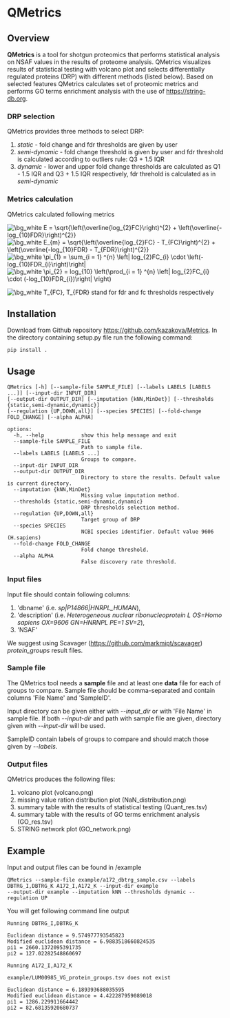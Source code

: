 # QMetrics

## Overview
**QMetrics** is a tool for shotgun proteomics that performs statistical analysis on NSAF values in the results of proteome analysis. 
QMetrics visualizes results of statistical testing with volcano plot and selects differentially regulated proteins (DRP) with different methods (listed below). 
Based on selected features QMetrics calculates set of proteomic metrics and performs GO terms enrichment analysis with the use of https://string-db.org.

### DRP selection

QMetrics provides three methods to select DRP:

1. *static* - fold change and fdr thresholds are given by user
2. *semi-dynamic* - fold change threshold is given by user and fdr threshold is calculated according to outliers rule: Q3 + 1.5 IQR
3. *dynamic* - lower and upper fold change thresholds are calculated as Q1 - 1.5 IQR and Q3 + 1.5 IQR respectively, fdr threhold is calculated as in *semi-dynamic*

### Metrics calculation
QMetrics calculated following metrics

<img src="https://latex.codecogs.com/svg.image?\bg_white&space;E&space;=&space;\sqrt{\left(\overline{log_{2}FC}\right)^{2}&space;&plus;&space;\left(\overline{-log_{10}FDR}\right)^{2}}" title="\bg_white E = \sqrt{\left(\overline{log_{2}FC}\right)^{2} + \left(\overline{-log_{10}FDR}\right)^{2}}" />
<img src="https://latex.codecogs.com/svg.image?\bg_white&space;E_{m}&space;=&space;\sqrt{\left(\overline{log_{2}FC}&space;-&space;T_{FC}\right)^{2}&space;&plus;&space;\left(\overline{-log_{10}FDR}&space;-&space;T_{FDR}\right)^{2}}" title="\bg_white E_{m} = \sqrt{\left(\overline{log_{2}FC} - T_{FC}\right)^{2} + \left(\overline{-log_{10}FDR} - T_{FDR}\right)^{2}}" />
<img src="https://latex.codecogs.com/svg.image?\bg_white&space;\pi_{1}&space;=&space;\sum_{i&space;=&space;1}&space;^{n}&space;\left|&space;log_{2}FC_{i}&space;\cdot&space;\left(-log_{10}FDR_{i}\right)\right|" title="\bg_white \pi_{1} = \sum_{i = 1} ^{n} \left| log_{2}FC_{i} \cdot \left(-log_{10}FDR_{i}\right)\right|" />
<img src="https://latex.codecogs.com/svg.image?\bg_white&space;\pi_{2}&space;=&space;log_{10}&space;\left(\prod_{i&space;=&space;1}&space;^{n}&space;\left|&space;log_{2}FC_{i}&space;\cdot&space;(-log_{10}FDR_{i})\right|&space;\right)" title="\bg_white \pi_{2} = log_{10} \left(\prod_{i = 1} ^{n} \left| log_{2}FC_{i} \cdot (-log_{10}FDR_{i})\right| \right)" />

<img src="https://latex.codecogs.com/svg.image?\bg_white&space;T_{FC},&space;T_{FDR}" title="\bg_white T_{FC}, T_{FDR}" /> stand for fdr and fc thresholds respectively

## Installation
Download from Github repository https://github.com/kazakova/Metrics. In the directory containing setup.py file run the following command:

```
pip install .
```

## Usage
```
QMetrics [-h] [--sample-file SAMPLE_FILE] [--labels LABELS [LABELS ...]] [--input-dir INPUT_DIR] 
[--output-dir OUTPUT_DIR] [--imputation {kNN,MinDet}] [--thresholds {static,semi-dynamic,dynamic}]
[--regulation {UP,DOWN,all}] [--species SPECIES] [--fold-change FOLD_CHANGE] [--alpha ALPHA]

options:
  -h, --help            show this help message and exit
  --sample-file SAMPLE_FILE
                        Path to sample file.
  --labels LABELS [LABELS ...] 
                        Groups to compare.
  --input-dir INPUT_DIR
  --output-dir OUTPUT_DIR
                        Directory to store the results. Default value is current directory.
  --imputation {kNN,MinDet}
                        Missing value imputation method.
  --thresholds {static,semi-dynamic,dynamic}
                        DRP thresholds selection method.
  --regulation {UP,DOWN,all}
                        Target group of DRP
  --species SPECIES     
                        NCBI species identifier. Default value 9606 (H.sapiens)
  --fold-change FOLD_CHANGE
                        Fold change threshold.
  --alpha ALPHA         
                        False discovery rate threshold.
  ```
### Input files
Input file should contain following columns: 
1. 'dbname' (i.e. *sp|P14866|HNRPL_HUMAN*), 
2. 'description' (i.e. *Heterogeneous nuclear ribonucleoprotein L OS=Homo sapiens OX=9606 GN=HNRNPL PE=1 SV=2*), 
3. 'NSAF'

We suggest using Scavager (https://github.com/markmipt/scavager) *protein_groups* result files.

### Sample file
The QMetrics tool needs a **sample** file and at least one **data** file for each of groups to compare.
Sample file should be comma-separated and contain columns 'File Name' and 'SampleID'. 

Input directory can be given either with *--input_dir* or with 'File Name' in sample file.
If both *--input-dir* and path with sample file are given, directory given with *--input-dir* will be used. 
  
SampleID contain labels of groups to compare and should match those given by *--labels*.
 
### Output files
QMetrics produces the following files:
1. volcano plot (volcano.png)
2. missing value ration distribution plot (NaN_distribution.png)
3. summary table with the results of statistical testing (Quant_res.tsv)
4. summary table with the results of GO terms enrichment analysis (GO_res.tsv)
5. STRING network plot (GO_network.png) 

## Example
Input and output files can be found in /example

```
QMetrics --sample-file example/a172_dbtrg_sample.csv --labels DBTRG_I,DBTRG_K A172_I,A172_K --input-dir example 
--output-dir example --imputation kNN --thresholds dynamic --regulation UP 
```
You will get following command line output 
```
Running DBTRG_I,DBTRG_K

Euclidean distance = 9.574977793545823
Modified euclidean distance = 6.9883518660824535
pi1 = 2660.1372095391735
pi2 = 127.02282548860697

Running A172_I,A172_K

example/LUM00985_VG_protein_groups.tsv does not exist

Euclidean distance = 6.189393688035595
Modified euclidean distance = 4.422287959089018
pi1 = 1286.229911664442
pi2 = 82.68135920680737
```
